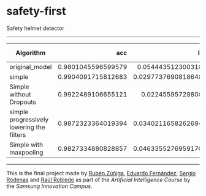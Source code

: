 # safety-first
Safety helmet detector

---

| Algorithm      |     acc  |     loss | value acc | value loss | precision | val precision |       lr | n epoch | train time | url |
|----------------|---------:|---------:|----------:|-----------:|----------:|--------------:|---------:|--------:|-----------:|-----|
| original_model | 0.9801045596599579 | 0.05444351230031882 |  0.9804829508066177 |   0.05829200801041597 |  0.975613358616829 | 0.9780876249074936 | 0.0006625000314670615 |      20 |   243.72427463531494 |     |
| simple | 0.9904091715812683 | 0.029773769081864875 |  0.9828977227210999 |   0.06810503541299577 |  0.9882381230592727 | 0.9771572142839432 | 0.0005500000261235982 |      20 |   220.74680304527283 |     |
|  Simple without Dropouts | 0.9922489106655121 | 0.0224559572880031 |  0.9837784051895142 |   0.06684100641737174 |  0.990616163611412 |      0.981344410777092 | 0.0003989375189121347 |      20 |   210.04218673706055 |     |
| simple progressively lowering the filters | 0.9872323364019394 | 0.034021165826269496 |  0.9792045503854752 |   0.06980470612128392 |  0.9838586539030075 |      0.9813881665468216 | 0.0005593750265688868 |      20 |   214.53733897209167 |     |
| Simple with maxpooling | 0.9827334880828857 | 0.046335527695917034 | 0.9805965960025788 | 0.05189028218825116 | 0.9786558508872986 | 0.9789495885372161 | 0.00036093751714361133 | 20 | 246.55353474617004 |  |

 
---
This is the final project made by [Rubén Zúñiga](https://github.com/yezarou), [Eduardo Fernández](https://github.com/EduFdezSoy), [Sergio Ródenas](https://github.com/sergiorodenas) and [Raúl Robledo](https://github.com/Nara14) as part of the *Artificial Intelligence Course* by the *Samsung Innovation Campus*.  
